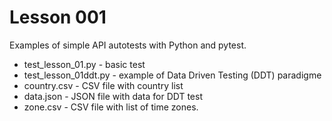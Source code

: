 # Lesson 001

Examples of simple API autotests with Python and pytest.

- test_lesson_01.py - basic test
-	test_lesson_01ddt.py - example of Data Driven Testing (DDT) paradigme
- country.csv - CSV file with country list
- data.json - JSON file with data for DDT test
- zone.csv - CSV file with list of time zones.
